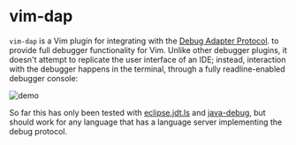 # vim-dap

`vim-dap` is a Vim plugin for integrating with the
[Debug Adapter Protocol](https://microsoft.github.io/debug-adapter-protocol/).
to provide full debugger functionality for Vim. Unlike other debugger plugins,
it doesn't attempt to replicate the user interface of an IDE; instead,
interaction with the debugger happens in the terminal, through a fully
readline-enabled debugger console:

![demo](misc/demo.gif)

So far this has only been tested with
[eclipse.jdt.ls](https://github.com/eclipse/eclipse.jdt.ls) and
[java-debug](https://github.com/microsoft/java-debug), but should work for any
language that has a language server implementing the debug protocol.
